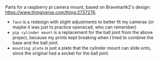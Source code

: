 Parts for a raspberry pi camera mount, based on Bravehartk2's design: https://www.thingiverse.com/thing:2737276.

* `face` is a redesign with slight adjustments to better fit my cameras (or maybe it was just to practice openscad, who can remember)
* `pip cylinder mount` is a replacement for the ball joint from the above project, because my prints kept breaking when I tried to combine the base and the ball joint.
* `mounting plate` is just a plate that the cylinder mount can slide onto, since the original had a socket for the ball joint.